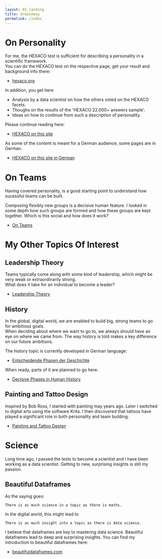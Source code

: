 ```yaml
---
layout: 01_landing
title: drmaseway
permalink: /index
---
```


# On Personality

For me, the HEXACO test is sufficient for describing a personality in a scientific framework.<br>
You can do the HEXACO test on the respective page, get your result and background info there:

- [hexaco.org](http://hexaco.org/)

In addition, you get here 
- Analysis by a data scientist on how the others voted on the HEXACO facets.
- Thoughs on the results of the 'HEXACO 22.000+ answers sample'.
- Ideas on how to continue from such a description of personality.

Please continue reading here:
- [HEXACO on this site](HEXACO) 

As some of the content is meant for a German audience, some pages are in German. 

- [HEXACO on this site in German](HEXACO_DE)

# On Teams

Having covered personality, is a good starting point to understand how sucessful teams can be built.

Composing flexibly new groups is a decisive human feature.
I looked in some depth how such groups are formed and how these groups are kept together.
Which is this social and how does it work?

- [On Teams](SocialGlue)

# My Other Topics Of Interest

## Leadership Theory

Teams typically come along with some kind of leadership, which might be very weak or extraordinarily strong.<br>
What does it take for an individual to become a leader?


- [Leadership Theory](https://mase69.github.io/lestmars/)



## History

In the global, digital world, we are enabled to build big, strong teams to go for ambitious goals.<br>
When deciding about where we want to go to, we always should have an eye on where we came from.
The way history is told makes a key difference on our future ambitions.

The history topic is currently developed in German language:
- [Entscheidende Phasen der Geschichte](history_de) 

When ready, parts of it are planned to go here:
- [Decisive Phases in Human History](history) 

## Painting and Tattoo Design

Inspired by Bob Ross, I started with painting may years ago.
Later I switched to digital arts using the software Krita.
I then discovered that tattoos have played a significant role in both personality and team building.

- [Painting and Tattoo Design](https://mase69.github.io/tatmars/)


# Science

Long time ago, I passed the tests to become a scientist and I have been working as a data scientist. Getting to new, surprising insights is still my passion. 

## Beautiful Dataframes

As the saying goes: 

>
    There is as much science in a topic as there is maths.

In the digital world, this might lead to

> 
    There is as much insight into a topic as there is data science.

I believe that dataframes are key to mastering data science. 
Beautiful dataframes lead to deep and surprising insights.
You can find my introduction to beautiful dataframes here:

- [beautifuldataframes.com](https://beautifuldataframes.com)





